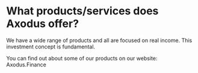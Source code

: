 # What products/services does Axodus offer?

We have a wide range of products and all are focused on real income. This investment concept is fundamental.

You can find out about some of our products on our website: Axodus.Finance
